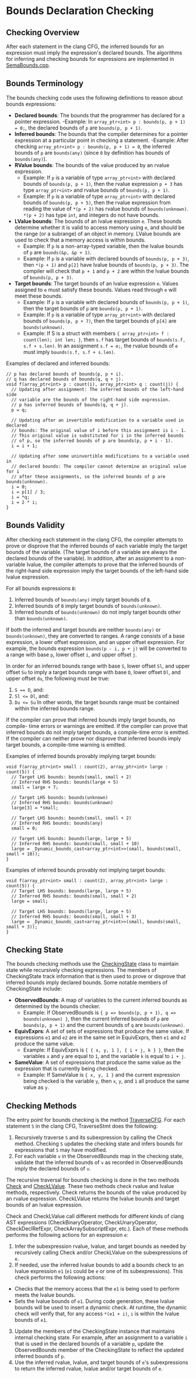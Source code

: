 # Bounds Declaration Checking

## Checking Overview
After each statement in the clang CFG, the inferred bounds for an expression
must imply the expression's declared bounds. The algorithms for inferring and
checking bounds for expressions are implemented in [SemaBounds.cpp](https://github.com/microsoft/checkedc-clang/blob/master/clang/lib/Sema/SemaBounds.cpp).

## Bounds Terminology
The bounds checking code uses the following definitions to reason about
bounds expressions:
- **Declared bounds**: The bounds that the programmer has declared for a
pointer expression.
  -Example: In `array_ptr<int> p : bounds(p, p + 1) = 0;`, the declared bounds
  of `p` are `bounds(p, p + 1)`.
- **Inferred bounds**: The bounds that the compiler determines for a pointer
expression at a particular point in checking a statement.
  -Example: After checking `array_ptr<int> p : bounds(p, p + 1) = 0`, the
  inferred bounds of `p` are `bounds(any)` (since `0` by definition has
  bounds of `bounds(any)`).
- **RValue bounds**: The bounds of the value produced by an rvalue expression.
  - Example: If `p` is a variable of type `array_ptr<int>` with declared bounds
  of `bounds(p, p + 1)`, then the rvalue expression `p + 3` has type
  `array_ptr<int>` and rvalue bounds of `bounds(p, p + 1)`.
  - Example: If `p` is a variable of type `array_ptr<int>` with declared bounds
  of `bounds(p, p + 5)`, then the rvalue expression from reading the value of
  `*(p + 2)` has rvalue bounds of `bounds(unknown)`. `*(p + 2)` has type `int`,
  and integers do not have bounds.
- **LValue bounds**: The bounds of an lvalue expression `e`. These bounds
determine whether it is valid to access memory using `e`, and should be the
range (or a subrange) of an object in memory. LValue bounds are used to check
that a memory access is within bounds.
  - Example: If `p` is a non-array-typed variable, then the lvalue bounds
  of `p` are `bounds(&p, &p + 1)`.
  - Example: If `p` is a variable with declared bounds of `bounds(p, p + 3)`,
  then `*(p + 1)` and `p[2]` have lvalue bounds of `bounds(p, p + 3)`. The
  compiler will check that `p + 1` and `p + 2` are within the lvalue bounds of
  `bounds(p, p + 3)`.
- **Target bounds**: The target bounds of an lvalue expression `e`. Values
assigned to `e` must satisfy these bounds. Values read through `e` will
meet these bounds.
  - Example: If `p` is a variable with declared bounds of `bounds(p, p + 1)`,
  then the target bounds of `p` are `bounds(p, p + 1)`.
  - Example: If `p` is a variable of type `array_ptr<int>` with declared
  bounds of `bounds(p, p + 7)`, then the target bounds of `p[4]` are
  `bounds(unknown)`.
  - Example: If S is a struct with members
  `{ array_ptr<int> f : count(len); int len; }`, then `s.f` has target bounds
  of `bounds(s.f, s.f + s.len)`. In an assignment `s.f = e;`, the rvalue bounds
  of `e` must imply `bounds(s.f, s.f + s.len)`.

Examples of declared and inferred bounds:
```
// p has declared bounds of bounds(p, p + i).
// q has declared bounds of bounds(q, q + j).
void f(array_ptr<int> p : count(i), array_ptr<int> q : count(j)) {
  // Updating after assignment: The inferred bounds of the left-hand side
  // variable are the bounds of the right-hand side expression.
  // p has inferred bounds of bounds(q, q + j).
  p = q;

  // Updating after an invertible modification to a variable used in declared
  // bounds: The original value of i before this assignment is i - 1.
  // This original value is substituted for i in the inferred bounds
  // of p, so the inferred bounds of p are bounds(p, p + i - 1).
  i = i + 1;

  // Updating after some uninvertible modifications to a variable used in
  // declared bounds: The compiler cannot determine an original value for i
  // after these assignments, so the inferred bounds of p are bounds(unknown).
  i = 0;
  i = p[1] / 3;
  i = *q;
  i = 2 * i;
}
```

## Bounds Validity
After checking each statement in the clang CFG, the compiler attempts to prove
or disprove that the inferred bounds of each variable imply the target bounds
of the variable. (The target bounds of a variable are always the declared
bounds of the variable). In addition, after an assignment to a non-variable
lvalue, the compiler attempts to prove that the inferred bounds of the
right-hand side expression imply the target bounds of the left-hand side
lvalue expression.

For all bounds expressions `B`:
1. Inferred bounds of `bounds(any)` imply target bounds of `B`.
2. Inferred bounds of `B` imply target bounds of `bounds(unknown)`.
3. Inferred bounds of `bounds(unknown)` do not imply target bounds
other than `bounds(unknown)`.

If both the inferred and target bounds are neither `bounds(any)` or
`bounds(unknown)`, they are converted to ranges. A range consists of a
base expression, a lower offset expression, and an upper offset expression.
For example, the bounds expression `bounds(p - i, p + j)` will be converted to
a range with base `p`, lower offset `i`, and upper offset `j`.

In order for an inferred bounds range with base `S`, lower offset `Sl`, and
upper offset `Su` to imply a target bounds range with base `D`, lower offset
`Dl`, and upper offset `du`, the following must be true:
1. `S == D`, and:
2. `Sl <= Dl`, and:
3. `Du <= Su`
In other words, the target bounds range must be contained within the inferred
bounds range.

If the compiler can prove that inferred bounds imply target bounds, no compile-
time errors or warnings are emitted. If the compiler can prove that inferred
bounds do not imply target bounds, a compile-time error is emitted. If the
compiler can neither prove nor disprove that inferred bounds imply target
bounds, a compile-time warning is emitted.

Examples of inferred bounds provably implying target bounds:
```
void f(array_ptr<int> small : count(2), array_ptr<int> large : count(5)) {
  // Target LHS bounds: bounds(small, small + 2)
  // Inferred RHS bounds: bounds(large + 5)
  small = large + 7;

  // Target LHS bounds: bounds(unknown)
  // Inferred RHS bounds: bounds(unknown)
  large[3] = *small;

  // Target LHS bounds: bounds(small, small + 2)
  // Inferred RHS bounds: bounds(any)
  small = 0;

  // Target LHS bounds: bounds(large, large + 5)
  // Inferred RHS bounds: bounds(small, small + 10)
  large = _Dynamic_bounds_cast<array_ptr<int>>(small, bounds(small, small + 10));
}
```

Examples of inferred bounds provably not implying target bounds:
```
void f(array_ptr<int> small : count(2), array_ptr<int> large : count(5)) {
  // Target LHS bounds: bounds(large, large + 5)
  // Inferred RHS bounds: bounds(small, small + 2)
  large = small;

  // Target LHS bounds: bounds(large, large + 5)
  // Inferred RHS bounds: bounds(small, small + 3)
  large = _Dynamic_bounds_cast<array_ptr<int>>(small, bounds(small, small + 3));
}
```

## Checking State
The bounds checking methods use the [CheckingState](https://github.com/microsoft/checkedc-clang/blob/master/clang/lib/Sema/SemaBounds.cpp#L661)
class to maintain state while recursively checking expressions. The members
of CheckingState track information that is then used to prove or disprove
that inferred bounds imply declared bounds. Some notable members of
CheckingState include:
- **ObservedBounds**: A map of variables to the current inferred bounds as
determined by the bounds checker.
  - Example: If ObservedBounds is `{ p => bounds(p, p + 1), q => bounds(unknown) }`,
  then the current inferred bounds of `p` are `bounds(p, p + 1)` and the
  current bounds of `q` are `bounds(unknown)`.
- **EquivExprs**: A set of sets of expressions that produce the same value. If
expressions `e1` and `e2` are in the same set in EquivExprs, then `e1` and `e2`
produce the same value.
  - Example: If EquivExprs is `{ { x, y, 1 }, { i + j, k } }`, then the
  variables `x` and `y` are equal to `1`, and the variable `k` is equal
  to `i + j`.
- **SameValue**: A set of expressions that produce the same value as the
expression that is currently being checked.
  - Example: If SameValue is `{ x, y, 1 }` and the current expression being
  checked is the variable `y`, then `x`, `y`, and `1` all produce the same
  value as `y`.

## Checking Methods
The entry point for bounds checking is the method [TraverseCFG](https://github.com/microsoft/checkedc-clang/blob/master/clang/lib/Sema/SemaBounds.cpp#L2317). For each statement `S` in the
clang CFG, TraverseStmt does the following:

1. Recursively traverse `S` and its subexpression by calling the Check method.
Checking `S` updates the checking state and infers bounds for expressions that
`S` may have modified.
2. For each variable `v` in the ObservedBounds map in the checking state,
validate that the inferred bounds of `v` as recorded in ObservedBounds imply
the declared bounds of `v`.

The recursive traversal for bounds checking is done in the two methods
[Check](https://github.com/microsoft/checkedc-clang/blob/master/clang/lib/Sema/SemaBounds.cpp#L2501) and [CheckLValue](https://github.com/microsoft/checkedc-clang/blob/master/clang/lib/Sema/SemaBounds.cpp#L2501).
These two methods check rvalue and lvalue methods, respectively. Check returns
the bounds of the value produced by an rvalue expression. CheckLValue returns
the lvalue bounds and target bounds of an lvalue expression.

Check and CheckLValue call different methods for different kinds of clang AST
expressions (CheckBinaryOperator, CheckUnaryOperator, CheckDeclRefExpr,
CheckArraySubscriptExpr, etc.). Each of these methods performs the following
actions for an expression `e`:
1. Infer the subexpression rvalue, lvalue, and target bounds as needed by
recursively calling Check and/or CheckLValue on the subexpressions of `e`.
2. If needed, use the inferred lvalue bounds to add a bounds check to an
lvalue expression `e1` (`e1` could be `e` or one of its subexpressions).
This check performs the following actions:
  * Checks that the memory access that the `e1` is being used to perform
  meets the lvalue bounds.
  * Sets the lvalue bounds of `e1`. During code generation, these lvalue
  bounds will be used to insert a dynamic check. At runtime, the dynamic
  check will verify that, for any access `*(e1 + i)`, `i` is within the
  lvalue bounds of `e1`.
3. Update the members of the CheckingState instance that maintains internal
checking state. For example, after an assignment to a variable `i` that is
used in the declared bounds of a variable `p`, update the ObservedBounds member
of the CheckingState to reflect the updated inferred bounds of `p`.
4. Use the inferred rvalue, lvalue, and target bounds of `e`'s subexpressions
to return the inferred rvalue, lvalue and/or target bounds of `e`.
  